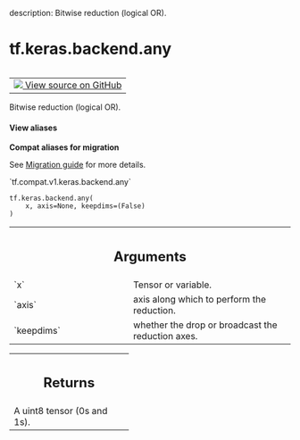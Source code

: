description: Bitwise reduction (logical OR).

<div itemscope itemtype="http://developers.google.com/ReferenceObject">
<meta itemprop="name" content="tf.keras.backend.any" />
<meta itemprop="path" content="Stable" />
</div>

# tf.keras.backend.any

<!-- Insert buttons and diff -->

<table class="tfo-notebook-buttons tfo-api nocontent" align="left">
<td>
  <a target="_blank" href="https://github.com/tensorflow/tensorflow/blob/r2.3/tensorflow/python/keras/backend.py#L2266-L2280">
    <img src="https://www.tensorflow.org/images/GitHub-Mark-32px.png" />
    View source on GitHub
  </a>
</td>
</table>



Bitwise reduction (logical OR).

<section class="expandable">
  <h4 class="showalways">View aliases</h4>
  <p>
<b>Compat aliases for migration</b>
<p>See
<a href="https://www.tensorflow.org/guide/migrate">Migration guide</a> for
more details.</p>
<p>`tf.compat.v1.keras.backend.any`</p>
</p>
</section>

<pre class="devsite-click-to-copy prettyprint lang-py tfo-signature-link">
<code>tf.keras.backend.any(
    x, axis=None, keepdims=(False)
)
</code></pre>



<!-- Placeholder for "Used in" -->


<!-- Tabular view -->
 <table class="responsive fixed orange">
<colgroup><col width="214px"><col></colgroup>
<tr><th colspan="2"><h2 class="add-link">Arguments</h2></th></tr>

<tr>
<td>
`x`
</td>
<td>
Tensor or variable.
</td>
</tr><tr>
<td>
`axis`
</td>
<td>
axis along which to perform the reduction.
</td>
</tr><tr>
<td>
`keepdims`
</td>
<td>
whether the drop or broadcast the reduction axes.
</td>
</tr>
</table>



<!-- Tabular view -->
 <table class="responsive fixed orange">
<colgroup><col width="214px"><col></colgroup>
<tr><th colspan="2"><h2 class="add-link">Returns</h2></th></tr>
<tr class="alt">
<td colspan="2">
A uint8 tensor (0s and 1s).
</td>
</tr>

</table>

